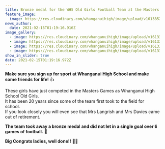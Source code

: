 ```yaml
---
title: Bronze medal for the WHS Old Girls Football Team at the Masters Games!
feature_image:
  image: https://res.cloudinary.com/whanganuihigh/image/upload/v1613352609/News/WHS%20Old%20Girls%20playing%20in%20Masters%20Games%202021/1_Whanganui_High_School_Old_Girls.jpg
news_author:
  date: 2021-02-15T01:19:16.916Z
image_gallery:
  - image: https://res.cloudinary.com/whanganuihigh/image/upload/v1613352608/News/WHS%20Old%20Girls%20playing%20in%20Masters%20Games%202021/2_Whanganui_High_School_Old_Girls.jpg
  - image: https://res.cloudinary.com/whanganuihigh/image/upload/v1613352614/News/WHS%20Old%20Girls%20playing%20in%20Masters%20Games%202021/4_Whanganui_High_School_Old_Girls.png
  - image: https://res.cloudinary.com/whanganuihigh/image/upload/v1613352609/News/WHS%20Old%20Girls%20playing%20in%20Masters%20Games%202021/5_Whanganui_High_School_Old_Girls.jpg
  - image: https://res.cloudinary.com/whanganuihigh/image/upload/v1613352609/News/WHS%20Old%20Girls%20playing%20in%20Masters%20Games%202021/3_Whanganui_High_School_Old_Girls.jpg
show_in_slider: true
date: 2021-02-15T01:19:16.972Z
---
```

**Make sure you sign up for sport at Whanganui High School and make some friends for life!** 👍 

These girls have just competed in the Masters Games as Whanganui High School Old Girls.  
It has been 20 years since some of the team first took to the field for school.  
If you look closely you will even see that Mrs Langrish and Mrs Davies came out of retirement.  

**The team took away a bronze medal and did not let in a single goal over 6 games of football.** 🥳  

**Big Congrats ladies, well done!!** 👏👏